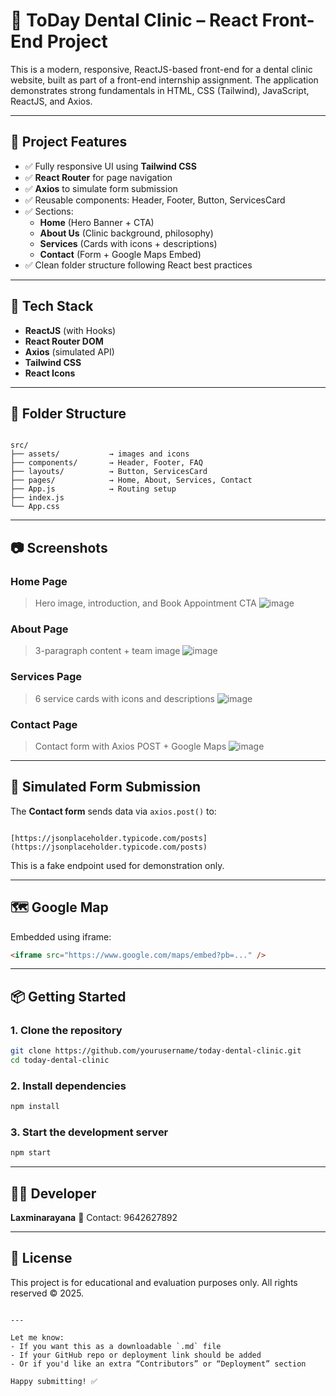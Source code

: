 
# 🦷 ToDay Dental Clinic – React Front-End Project

This is a modern, responsive, ReactJS-based front-end for a dental clinic website, built as part of a front-end internship assignment. The application demonstrates strong fundamentals in HTML, CSS (Tailwind), JavaScript, ReactJS, and Axios.

---


## 📌 Project Features

- ✅ Fully responsive UI using **Tailwind CSS**
- ✅ **React Router** for page navigation
- ✅ **Axios** to simulate form submission
- ✅ Reusable components: Header, Footer, Button, ServicesCard
- ✅ Sections:
  - **Home** (Hero Banner + CTA)
  - **About Us** (Clinic background, philosophy)
  - **Services** (Cards with icons + descriptions)
  - **Contact** (Form + Google Maps Embed)
- ✅ Clean folder structure following React best practices

---

## 🧱 Tech Stack

- **ReactJS** (with Hooks)
- **React Router DOM**
- **Axios** (simulated API)
- **Tailwind CSS**
- **React Icons**

---

## 📁 Folder Structure

```

src/
├── assets/           → images and icons
├── components/       → Header, Footer, FAQ
├── layouts/          → Button, ServicesCard
├── pages/            → Home, About, Services, Contact
├── App.js            → Routing setup
├── index.js
└── App.css

```

---

## 📷 Screenshots

### Home Page
> Hero image, introduction, and Book Appointment CTA
![image](https://github.com/user-attachments/assets/10b78387-3ab6-40d6-9989-b499d258fc5f)


### About Page
> 3-paragraph content + team image
![image](https://github.com/user-attachments/assets/c4b22e2d-5f10-4d3e-b238-4150eb4563e3)


### Services Page
> 6 service cards with icons and descriptions
![image](https://github.com/user-attachments/assets/6254c165-6c9f-434e-a7eb-fd42e631e231)


### Contact Page
> Contact form with Axios POST + Google Maps
![image](https://github.com/user-attachments/assets/a9e97fc6-44a8-47c7-8c45-7f6ff968d061)


---

## 🧪 Simulated Form Submission

The **Contact form** sends data via `axios.post()` to:
```

[https://jsonplaceholder.typicode.com/posts](https://jsonplaceholder.typicode.com/posts)

````
This is a fake endpoint used for demonstration only.

---

## 🗺️ Google Map

Embedded using iframe:
```html
<iframe src="https://www.google.com/maps/embed?pb=..." />
````

---

## 📦 Getting Started

### 1. Clone the repository

```bash
git clone https://github.com/yourusername/today-dental-clinic.git
cd today-dental-clinic
```

### 2. Install dependencies

```bash
npm install
```

### 3. Start the development server

```bash
npm start
```

---

## 👨‍💻 Developer

**Laxminarayana**
📧 Contact: 9642627892

---

## 📄 License

This project is for educational and evaluation purposes only. All rights reserved © 2025.

```

---

Let me know:
- If you want this as a downloadable `.md` file
- If your GitHub repo or deployment link should be added
- Or if you'd like an extra “Contributors” or “Deployment” section

Happy submitting! ✅
```
